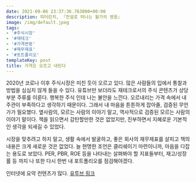 ```yaml
---
date: 2021-09-06 23:37:36.763000+00:00
description: 피터린치, 『전설로 떠나는 월가의 영웅』
image: /img/default.jpeg
tags:
- '#주식시장'
- '#재테크'
- '#가격변동'
- '#재무제표'
- '#포트폴리오'
templateKey: post
title: 가격은 오르고 내린다
---
```


2020년 코로나 이후 주식시장은 미친 듯이 오르고 있다. 많은 사람들의 입에서 통찰과 방법을 심심치 않게 들을 수 있다. 유튜브만 보더라도 재테크로서의 주식 콘텐츠가 상당 부분 주류를 이룬다. 행복한 주식 인데 나는 불안을 느낀다.  오르내리는 가격 속에서 내 주관이 부족하다고 생각하기 때문이다. 그래서 내 마음을 튼튼하게 잡아줄, 검증된 무언가가 필요했다. 옆사람의, 모르는 사람의 이야기 말고, 역사적으로 검증된 모르는 사람의 이야기 말이다. 책을 읽으면서 감탄할만한 것은 없었지만, 진부하면서 지혜로운 기본적인 생각을 되새길 수 있었다.

시장을 맞추려고 하지 말고, 생활 속에서 발굴하고, 좋은 회사의 재무제표를 살피고 책의 내용은 크게 새로운 것은 없었다. 늘 현명한 조언은 클리쉐이기 마련이니까, 마음을 다잡는 용도로 보았다. PER, PBR, ROE 등을 나타내는 살펴봐야 할 지표들부터, 재고/성장률 등 까지 나 또한 다시 한번 내 포트폴리오를 점검해야겠다.

인터넷에 요약 컨텐츠가 많다. [유투브 링크](https://www.youtube.com/watch?v=aoYxZJrG6a8)